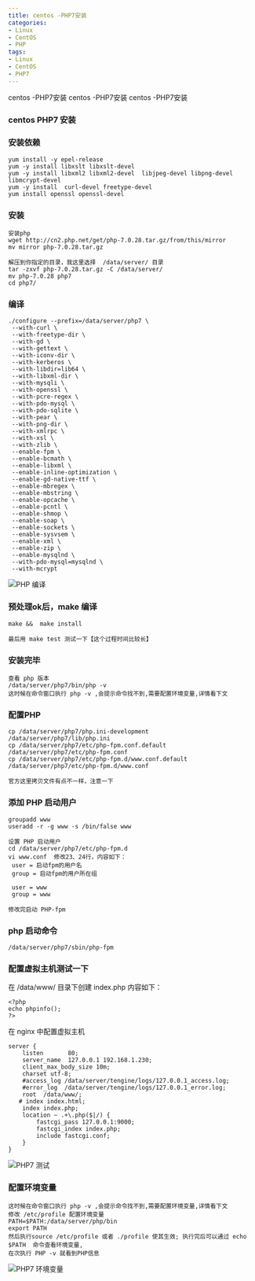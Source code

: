```yaml
---
title: centos -PHP7安装
categories: 
- Linux
- CentOS
- PHP
tags:
- Linux
- CentOS
- PHP7
---
```

centos -PHP7安装
centos -PHP7安装
centos -PHP7安装

<!-- more -->

### centos  PHP7 安装

### 安装依赖

```
yum install -y epel-release
yum -y install libxslt libxslt-devel
yum -y install libxml2 libxml2-devel  libjpeg-devel libpng-devel  libmcrypt-devel
yum -y install  curl-devel freetype-devel
yum install openssl openssl-devel
```

### 安装

```
安装php
wget http://cn2.php.net/get/php-7.0.28.tar.gz/from/this/mirror
mv mirror php-7.0.28.tar.gz

解压到你指定的目录，我这里选择  /data/server/ 目录
tar -zxvf php-7.0.28.tar.gz -C /data/server/
mv php-7.0.28 php7
cd php7/
```



### 编译

```
./configure --prefix=/data/server/php7 \
 --with-curl \
 --with-freetype-dir \
 --with-gd \
 --with-gettext \
 --with-iconv-dir \
 --with-kerberos \
 --with-libdir=lib64 \
 --with-libxml-dir \
 --with-mysqli \
 --with-openssl \
 --with-pcre-regex \
 --with-pdo-mysql \
 --with-pdo-sqlite \
 --with-pear \
 --with-png-dir \
 --with-xmlrpc \
 --with-xsl \
 --with-zlib \
 --enable-fpm \
 --enable-bcmath \
 --enable-libxml \
 --enable-inline-optimization \
 --enable-gd-native-ttf \
 --enable-mbregex \
 --enable-mbstring \
 --enable-opcache \
 --enable-pcntl \
 --enable-shmop \
 --enable-soap \
 --enable-sockets \
 --enable-sysvsem \
 --enable-xml \
 --enable-zip \
 --enable-mysqlnd \
 --with-pdo-mysql=mysqlnd \
 --with-mcrypt
```

![PHP 编译](/img/centos/php/configure.png "PHP 编译")

### 预处理ok后，make 编译

```
make &&  make install

最后用 make test 测试一下【这个过程时间比较长】
```

### 安装完毕

```
查看 php 版本
/data/server/php7/bin/php -v
这时候在命令窗口执行 php -v ,会提示命令找不到,需要配置环境变量,详情看下文
```

### 配置PHP

```
cp /data/server/php7/php.ini-development   /data/server/php7/lib/php.ini
cp /data/server/php7/etc/php-fpm.conf.default /data/server/php7/etc/php-fpm.conf
cp /data/server/php7/etc/php-fpm.d/www.conf.default /data/server/php7/etc/php-fpm.d/www.conf

官方这里拷贝文件有点不一样，注意一下
```

### 添加 PHP 启动用户

```
groupadd www
useradd -r -g www -s /bin/false www

设置 PHP 启动用户
cd /data/server/php7/etc/php-fpm.d
vi www.conf  修改23、24行，内容如下：
 user = 启动fpm的用户名
 group = 启动fpm的用户所在组
 
 user = www
 group = www

修改完启动 PHP-fpm
```

### php 启动命令

```
/data/server/php7/sbin/php-fpm
```

### 配置虚拟主机测试一下

在 /data/www/ 目录下创建 index.php 内容如下：

```
<?php
echo phpinfo();
?>

```

在 nginx 中配置虚拟主机

```
server {
    listen       80;
    server_name  127.0.0.1 192.168.1.230;
    client_max_body_size 10m;
    charset utf-8;
    #access_log /data/server/tengine/logs/127.0.0.1_access.log;
    #error_log  /data/server/tengine/logs/127.0.0.1_error.log;
    root  /data/www/;
   # index index.html;
    index index.php;
    location ~ .+\.php($|/) {
        fastcgi_pass 127.0.0.1:9000;
        fastcgi_index index.php;
        include fastcgi.conf;
    }
}
```

![PHP7 测试](/img/centos/php/php7_test.png "PHP7 测试")

### 配置环境变量

```
这时候在命令窗口执行 php -v ,会提示命令找不到,需要配置环境变量,详情看下文
修改 /etc/profile 配置环境变量
PATH=$PATH:/data/server/php/bin
export PATH
然后执行source /etc/profile 或者 ./profile 使其生效; 执行完后可以通过 echo $PATH  命令查看环境变量,
在次执行 PHP -v 就看到PHP信息
```

![PHP7 环境变量](/img/centos/php/php_env.png "PHP7 环境变量")































